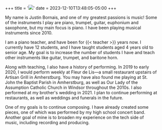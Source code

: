 +++
title = '<img class="logo" src="/logo.png">'
date = 2023-12-10T13:48:05-05:00
+++

My name is Justin Bornais, and one of my greatest passions is music! Some of the instruments I play are piano, trumpet, guitar, euphonium and saxophone, but my main focus is piano. I have been playing musical instruments since 2010.

I am a piano teacher, and have been for {{< teacher >}} years now. I currently have 12 students, and I have taught students aged 4 years old to senior age. My goal is to increase the number of students I have and teach other instruments like guitar, trumpet, and baritone horn.

Along with teaching, I also have a history of performing. In 2019 to early 2020, I would perform weekly at Fleur de Lis—a small restaurant upstairs of Artisan Grill in Amherstburg. You may have also found me playing at St. John the Baptist Parish in Amherstburg, as well as Our Lady of the Assumption Catholic Church in Windsor throughout the 2010s. I also performed at my brother's wedding in 2021. I plan to continue performing at restaurants, as well as weddings and funerals in the future.

One of my goals is to continue composing. I have already created some pieces, one of which was performed by my high school concert band. Another goal of mine is to broaden my experience on the tech side of music, including recording and producing.
